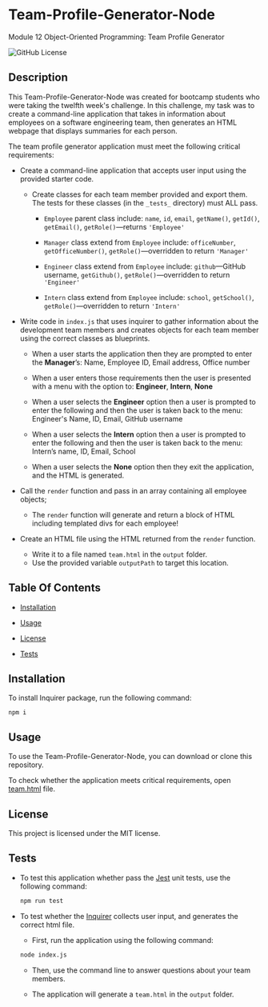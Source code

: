 # Team-Profile-Generator-Node
Module 12 Object-Oriented Programming: Team Profile Generator

 ![GitHub License](http://img.shields.io/badge/License-MIT-blue.svg)

## Description
This Team-Profile-Generator-Node was created for bootcamp students who were taking the twelfth week's challenge. In this challenge, my task was to create a command-line application that takes in information about employees on a software engineering team, then generates an HTML webpage that displays summaries for each person.

The team profile generator application must meet the following critical requirements:
* Create a command-line application that accepts user input using the provided starter code. 
  * Create classes for each team member provided and export them. The tests for these classes (in the `_tests_` directory) must ALL pass.
     * `Employee` parent class include: `name`, `id`, `email`, `getName()`, `getId()`, `getEmail()`, `getRole()`&mdash;returns `'Employee'` 

     * `Manager` class extend from `Employee` include: `officeNumber`, `getOfficeNumber()`, `getRole()`&mdash;overridden to return `'Manager'`

     * `Engineer` class extend from `Employee` include: `github`&mdash;GitHub username, `getGithub()`, `getRole()`&mdash;overridden to return `'Engineer'`

     * `Intern` class extend from `Employee` include: `school`, `getSchool()`, `getRole()`&mdash;overridden to return `'Intern'`

* Write code in `index.js` that uses inquirer to gather information about the development team members and creates objects for each team member using the correct classes as blueprints.
  * When a user starts the application then they are prompted to enter the **Manager**’s: Name, Employee ID, Email address, Office number

  * When a user enters those requirements then the user is presented with a menu with the option to: **Engineer**, **Intern**, **None**

  * When a user selects the **Engineer** option then a user is prompted to enter the following and then the user is taken back to the menu: Engineer's Name, ID, Email, GitHub username

  * When a user selects the **Intern** option then a user is prompted to enter the following and then the user is taken back to the menu: Intern’s name, ID, Email, School
     
  * When a user selects the **None** option then they exit the application, and the HTML is generated.

* Call the `render` function and pass in an array containing all employee objects; 
  * The `render` function will generate and return a block of HTML including templated divs for each employee!

* Create an HTML file using the HTML returned from the `render` function. 
  * Write it to a file named `team.html` in the `output` folder. 
  * Use the provided variable `outputPath` to target this location.

## Table Of Contents

  * [Installation](#installation)

  * [Usage](#usage)

  * [License](#license)

  * [Tests](#tests)

## Installation

To install Inquirer package, run the following command:

```
npm i
```

## Usage

To use the Team-Profile-Generator-Node, you can download or clone this repository.

To check whether the application meets critical requirements, open  [team.html](https://github.com/qingh2o/Team-Profile-Generator-Node/blob/main/output/team.html) file.

## License

This project is licensed under the MIT license.

## Tests

* To test this application whether pass the [Jest](https://www.npmjs.com/package/jest) unit tests, use the following command:

  ```bash
  npm run test
  ```

* To test whether the [Inquirer](https://www.npmjs.com/package/inquirer) collects user input, and generates the correct html file.
  * First, run the application using the following command:

  ```bash
  node index.js
  ```

  * Then, use the command line to answer questions about your team members.

  * The application will generate a `team.html` in the `output` folder. 